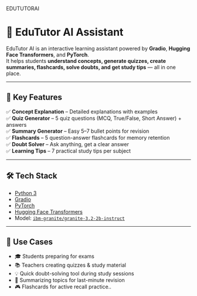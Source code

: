 EDUTUTORAI


# 📘 EduTutor AI Assistant  

EduTutor AI is an interactive learning assistant powered by **Gradio**, **Hugging Face Transformers**, and **PyTorch**.  
It helps students **understand concepts, generate quizzes, create summaries, flashcards, solve doubts, and get study tips** — all in one place.  

---

## 🌟 Key Features  

✅ **Concept Explanation** – Detailed explanations with examples  
✅ **Quiz Generator** – 5 quiz questions (MCQ, True/False, Short Answer) + answers  
✅ **Summary Generator** – Easy 5–7 bullet points for revision  
✅ **Flashcards** – 5 question-answer flashcards for memory retention  
✅ **Doubt Solver** – Ask anything, get a clear answer  
✅ **Learning Tips** – 7 practical study tips per subject  

---

## 🛠️ Tech Stack  

- [Python 3](https://www.python.org/)  
- [Gradio](https://gradio.app/)  
- [PyTorch](https://pytorch.org/)  
- [Hugging Face Transformers](https://huggingface.co/docs/transformers/index)  
- Model: [`ibm-granite/granite-3.2-2b-instruct`](https://huggingface.co/ibm-granite/granite-3.2-2b-instruct)  

---

## 📌 Use Cases  

- 🎓 Students preparing for exams  
- 📚 Teachers creating quizzes & study material  
- 💡 Quick doubt-solving tool during study sessions  
- 📝 Summarizing topics for last-minute revision  
- 🎮 Flashcards for active recall practice..
